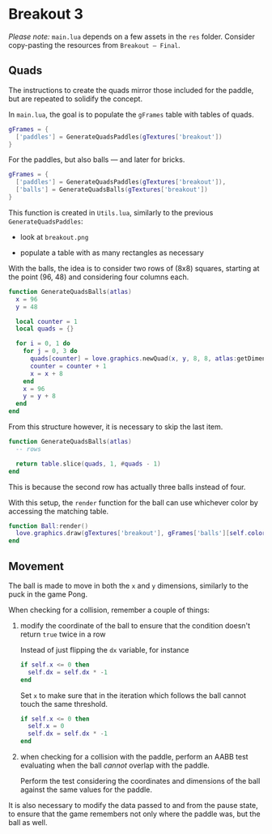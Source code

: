 # Breakout 3

_Please note:_ `main.lua` depends on a few assets in the `res` folder. Consider copy-pasting the resources from `Breakout — Final`.

## Quads

The instructions to create the quads mirror those included for the paddle, but are repeated to solidify the concept.

In `main.lua`, the goal is to populate the `gFrames` table with tables of quads.

```lua
gFrames = {
  ['paddles'] = GenerateQuadsPaddles(gTextures['breakout'])
}
```

For the paddles, but also balls — and later for bricks.

```lua
gFrames = {
  ['paddles'] = GenerateQuadsPaddles(gTextures['breakout']),
  ['balls'] = GenerateQuadsBalls(gTextures['breakout'])
}
```

This function is created in `Utils.lua`, similarly to the previous `GenerateQuadsPaddles`:

- look at `breakout.png`

- populate a table with as many rectangles as necessary

With the balls, the idea is to consider two rows of (8x8) squares, starting at the point (96, 48) and considering four columns each.

```lua
function GenerateQuadsBalls(atlas)
  x = 96
  y = 48

  local counter = 1
  local quads = {}

  for i = 0, 1 do
    for j = 0, 3 do
      quads[counter] = love.graphics.newQuad(x, y, 8, 8, atlas:getDimensions())
      counter = counter + 1
      x = x + 8
    end
    x = 96
    y = y + 8
  end
end
```

From this structure however, it is necessary to skip the last item.

```lua
function GenerateQuadsBalls(atlas)
  -- rows

  return table.slice(quads, 1, #quads - 1)
end
```

This is because the second row has actually three balls instead of four.

With this setup, the `render` function for the ball can use whichever color by accessing the matching table.

```lua
function Ball:render()
  love.graphics.draw(gTextures['breakout'], gFrames['balls'][self.color], self.x, self.y)
end
```

## Movement

The ball is made to move in both the `x` and `y` dimensions, similarly to the puck in the game Pong.

When checking for a collision, remember a couple of things:

1. modify the coordinate of the ball to ensure that the condition doesn't return `true` twice in a row

   Instead of just flipping the `dx` variable, for instance

   ```lua
   if self.x <= 0 then
     self.dx = self.dx * -1
   end
   ```

   Set `x` to make sure that in the iteration which follows the ball cannot touch the same threshold.

   ```lua
   if self.x <= 0 then
     self.x = 0
     self.dx = self.dx * -1
   end
   ```

2. when checking for a collision with the paddle, perform an AABB test evaluating when the ball _cannot_ overlap with the paddle.

   Perform the test considering the coordinates and dimensions of the ball against the same values for the paddle.

It is also necessary to modify the data passed to and from the pause state, to ensure that the game remembers not only where the paddle was, but the ball as well.
